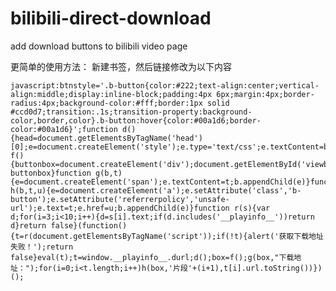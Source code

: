 # bilibili-direct-download
add download buttons to bilibili video page

更简单的使用方法：
新建书签，然后链接修改为以下内容

    javascript:btnstyle='.b-button{color:#222;text-align:center;vertical-align:middle;display:inline-block;padding:4px 6px;margin:4px;border-radius:4px;background-color:#fff;border:1px solid #ccd0d7;transition:.1s;transition-property:background-color,border,color}.b-button:hover{color:#00a1d6;border-color:#00a1d6}';function d(){head=document.getElementsByTagName('head')[0];e=document.createElement('style');e.type='text/css';e.textContent=btnstyle;head.appendChild(e)}function f(){buttonbox=document.createElement('div');document.getElementById('viewbox_report').appendChild(buttonbox);return buttonbox}function g(b,t){e=document.createElement('span');e.textContent=t;b.appendChild(e)}function h(b,t,u){e=document.createElement('a');e.setAttribute('class','b-button');e.setAttribute('referrerpolicy','unsafe-url');e.text=t;e.href=u;b.appendChild(e)}function r(s){var d;for(i=3;i<10;i++){d=s[i].text;if(d.includes('__playinfo__'))return d}return false}(function(){t=r(document.getElementsByTagName('script'));if(!t){alert('获取下载地址失败！');return false}eval(t);t=window.__playinfo__.durl;d();box=f();g(box,"下载地址：");for(i=0;i<t.length;i++)h(box,'片段'+(i+1),t[i].url.toString())})();
